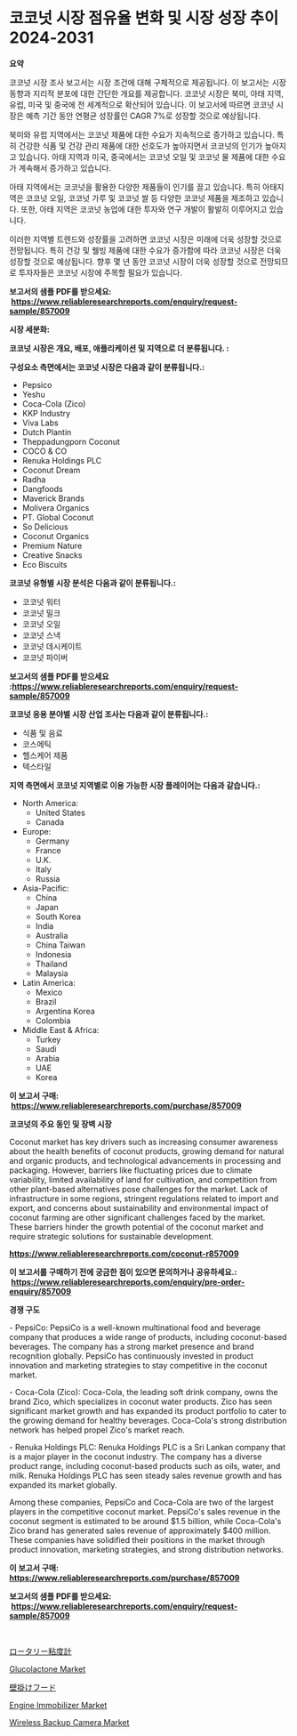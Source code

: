 <p><h1>코코넛 시장 점유율 변화 및 시장 성장 추이 2024-2031</h1></p><p><strong>요약</strong></p>
<p><p>코코넛 시장 조사 보고서는 시장 조건에 대해 구체적으로 제공됩니다. 이 보고서는 시장 동향과 지리적 분포에 대한 간단한 개요를 제공합니다. 코코넛 시장은 북미, 아태 지역, 유럽, 미국 및 중국에 전 세계적으로 확산되어 있습니다. 이 보고서에 따르면 코코넛 시장은 예측 기간 동안 연평균 성장률인 CAGR 7%로 성장할 것으로 예상됩니다.</p><p>북미와 유럽 지역에서는 코코넛 제품에 대한 수요가 지속적으로 증가하고 있습니다. 특히 건강한 식품 및 건강 관리 제품에 대한 선호도가 높아지면서 코코넛의 인기가 높아지고 있습니다. 아태 지역과 미국, 중국에서는 코코넛 오일 및 코코넛 물 제품에 대한 수요가 계속해서 증가하고 있습니다.</p><p>아태 지역에서는 코코넛을 활용한 다양한 제품들이 인기를 끌고 있습니다. 특히 아태지역은 코코넛 오일, 코코넛 가루 및 코코넛 쌀 등 다양한 코코넛 제품을 제조하고 있습니다. 또한, 아태 지역은 코코넛 농업에 대한 투자와 연구 개발이 활발히 이루어지고 있습니다.</p><p>이러한 지역별 트렌드와 성장률을 고려하면 코코넛 시장은 미래에 더욱 성장할 것으로 전망됩니다. 특히 건강 및 웰빙 제품에 대한 수요가 증가함에 따라 코코넛 시장은 더욱 성장할 것으로 예상됩니다. 향후 몇 년 동안 코코넛 시장이 더욱 성장할 것으로 전망되므로 투자자들은 코코넛 시장에 주목할 필요가 있습니다.</p></p>
<p><strong>보고서의 샘플 PDF를 받으세요: &nbsp;<a href="https://www.reliableresearchreports.com/enquiry/request-sample/857009">https://www.reliableresearchreports.com/enquiry/request-sample/857009</a></strong></p>
<p><strong>시장 세분화:</strong></p>
<p><strong> 코코넛 시장은 개요, 배포, 애플리케이션 및 지역으로 더 분류됩니다. :</strong></p>
<p><strong>구성요소 측면에서는 코코넛 시장은 다음과 같이 분류됩니다.:</strong></p>
<p><ul><li>Pepsico</li><li>Yeshu</li><li>Coca-Cola (Zico)</li><li>KKP Industry</li><li>Viva Labs</li><li>Dutch Plantin</li><li>Theppadungporn Coconut</li><li>COCO & CO</li><li>Renuka Holdings PLC</li><li>Coconut Dream</li><li>Radha</li><li>Dangfoods</li><li>Maverick Brands</li><li>Molivera Organics</li><li>PT. Global Coconut</li><li>So Delicious</li><li>Coconut Organics</li><li>Premium Nature</li><li>Creative Snacks</li><li>Eco Biscuits</li></ul></p>
<p><strong> 코코넛 유형별 시장 분석은 다음과 같이 분류됩니다.:</strong></p>
<p><ul><li>코코넛 워터</li><li>코코넛 밀크</li><li>코코넛 오일</li><li>코코넛 스낵</li><li>코코넛 데시케이트</li><li>코코넛 파이버</li></ul></p>
<p><strong>보고서의 샘플 PDF를 받으세요 :<a href="https://www.reliableresearchreports.com/enquiry/request-sample/857009">https://www.reliableresearchreports.com/enquiry/request-sample/857009</a></strong></p>
<p><strong> 코코넛 응용 분야별 시장 산업 조사는 다음과 같이 분류됩니다.:</strong></p>
<p><ul><li>식품 및 음료</li><li>코스메틱</li><li>헬스케어 제품</li><li>텍스타일</li></ul></p>
<p><strong>지역 측면에서 코코넛 지역별로 이용 가능한 시장 플레이어는 다음과 같습니다.:</strong></p>
<p><ul>
    <li>
        North America:
        <ul>
            <li>United States</li>
            <li>Canada</li>
        </ul>
    </li>
    <li>
        Europe:
        <ul>
            <li>Germany</li>
            <li>France</li>
            <li>U.K.</li>
            <li>Italy</li>
            <li>Russia</li>
        </ul>
    </li>
    <li>
        Asia-Pacific:
        <ul>
            <li>China</li>
            <li>Japan</li>
            <li>South Korea</li>
            <li>India</li>
            <li>Australia</li>
            <li>China Taiwan</li>
            <li>Indonesia</li>
            <li>Thailand</li>
            <li>Malaysia</li>
        </ul>
    </li>
    <li>
        Latin America:
        <ul>
            <li>Mexico</li>
            <li>Brazil</li>
            <li>Argentina Korea</li>
            <li>Colombia</li>
        </ul>
    </li>
    <li>
        Middle East & Africa:
        <ul>
            <li>Turkey</li>
            <li>Saudi</li>
            <li>Arabia</li>
            <li>UAE</li>
            <li>Korea</li>
        </ul>
    </li>
    </ul></p>
<p><strong>이 보고서 구매: &nbsp;<a href="https://www.reliableresearchreports.com/purchase/857009">https://www.reliableresearchreports.com/purchase/857009</a></strong></p>
<p><strong>코코넛의 주요 동인 및 장벽 시장</strong></p>
<p><p>Coconut market has key drivers such as increasing consumer awareness about the health benefits of coconut products, growing demand for natural and organic products, and technological advancements in processing and packaging. However, barriers like fluctuating prices due to climate variability, limited availability of land for cultivation, and competition from other plant-based alternatives pose challenges for the market. Lack of infrastructure in some regions, stringent regulations related to import and export, and concerns about sustainability and environmental impact of coconut farming are other significant challenges faced by the market. These barriers hinder the growth potential of the coconut market and require strategic solutions for sustainable development.</p></p>
<p><strong><a href="https://www.reliableresearchreports.com/coconut-r857009">https://www.reliableresearchreports.com/coconut-r857009</a></strong></p>
<p><strong>이 보고서를 구매하기 전에 궁금한 점이 있으면 문의하거나 공유하세요.: &nbsp;<a href="https://www.reliableresearchreports.com/enquiry/pre-order-enquiry/857009">https://www.reliableresearchreports.com/enquiry/pre-order-enquiry/857009</a></strong></p>
<p><strong>경쟁 구도</strong></p>
<p><p>- PepsiCo: PepsiCo is a well-known multinational food and beverage company that produces a wide range of products, including coconut-based beverages. The company has a strong market presence and brand recognition globally. PepsiCo has continuously invested in product innovation and marketing strategies to stay competitive in the coconut market.</p><p>- Coca-Cola (Zico): Coca-Cola, the leading soft drink company, owns the brand Zico, which specializes in coconut water products. Zico has seen significant market growth and has expanded its product portfolio to cater to the growing demand for healthy beverages. Coca-Cola's strong distribution network has helped propel Zico's market reach.</p><p>- Renuka Holdings PLC: Renuka Holdings PLC is a Sri Lankan company that is a major player in the coconut industry. The company has a diverse product range, including coconut-based products such as oils, water, and milk. Renuka Holdings PLC has seen steady sales revenue growth and has expanded its market globally.</p><p>Among these companies, PepsiCo and Coca-Cola are two of the largest players in the competitive coconut market. PepsiCo's sales revenue in the coconut segment is estimated to be around $1.5 billion, while Coca-Cola's Zico brand has generated sales revenue of approximately $400 million. These companies have solidified their positions in the market through product innovation, marketing strategies, and strong distribution networks.</p></p>
<p><strong>이 보고서 구매: &nbsp; <a href="https://www.reliableresearchreports.com/purchase/857009">https://www.reliableresearchreports.com/purchase/857009</a></strong></p>
<p><strong>보고서의 샘플 PDF를 받으세요: &nbsp;<a href="https://www.reliableresearchreports.com/enquiry/request-sample/857009">https://www.reliableresearchreports.com/enquiry/request-sample/857009</a></strong><strong></strong></p>
<p>&nbsp;</p>
<p><p><a href="https://medium.com/@austincooper525/%E5%9B%9E%E8%BB%A2%E5%BC%8F%E7%B2%98%E5%BA%A6%E8%A8%88%E5%B8%82%E5%A0%B4%E8%A6%8F%E6%A8%A1-%E5%B8%82%E5%A0%B4%E5%B1%95%E6%9C%9B%E3%81%A8%E5%B8%82%E5%A0%B4%E4%BA%88%E6%B8%AC-2024%E5%B9%B4%E3%81%8B%E3%82%892031%E5%B9%B4-ea0ede86655d">ロータリー粘度計</a></p><p><a href="https://github.com/kathiaseamanalvaradovlprc2h/Market-Research-Report-List-1/blob/main/glucolactone-market.md">Glucolactone Market</a></p><p><a href="https://github.com/adcxff01450218/Market-Research-Report-List-1/blob/main/666480018456.md">壁掛けフード</a></p><p><a href="https://issuu.com/reportprime-2/docs/engine-immobilizer-market-size-2030.pptx">Engine Immobilizer Market</a></p><p><a href="https://issuu.com/reportprime-2/docs/wireless-backup-camera-market-size-2030.pptx">Wireless Backup Camera Market</a></p></p>